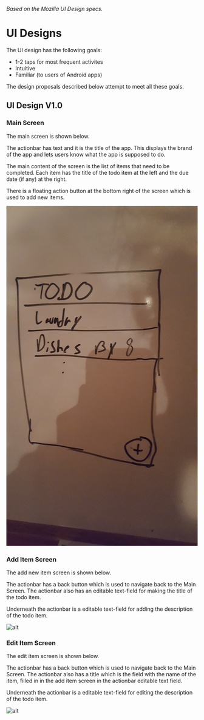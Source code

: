 *Based on the Mozilla UI Design specs.*
# UI Designs
The UI design has the following goals:
* 1-2 taps for most frequent activites
* Intuitive
* Familiar (to users of Android apps)

The design proposals described below attempt to meet all these goals.

## UI Design V1.0

### Main Screen
The main screen is shown below.

The actionbar has text and it is the title of the app. This displays the
brand of the app and lets users know what the app is supposed to do.

The main content of the screen is the list of items that need to be completed.
Each item has the title of the todo item at the left and the due date (if any)
at the right.

There is a floating action button at the bottom right of the screen
which is used to add new items.

![alt](https://raw.githubusercontent.com/dbpiper/TODO/master/Design/Images/Main_Screen.jpg "Main Screen")

### Add Item Screen
The add new item screen is shown below.

The actionbar has a back button which is used to navigate back to the
Main Screen. The actionbar also has an editable text-field for making
the title of the todo item.

Underneath the actionbar is a editable text-field for adding the description
of the todo item.

![alt](https://raw.githubusercontent.com/dbpiper/TODO/master/Design/Images/Add_Item_Screen.jpg "Add Item Screen")

### Edit Item Screen
The edit item screen is shown below.

The actionbar has a back button which is used to navigate back to the
Main Screen. The actionbar also has a title which is the field with
the name of the item, filled in in the add item screen in the actionbar
editable text field.

Underneath the actionbar is a editable text-field for editing the description
of the todo item.

![alt](https://raw.githubusercontent.com/dbpiper/TODO/master/Design/Images/Edit_Item_Screen.jpg "Edit Item Screen")
